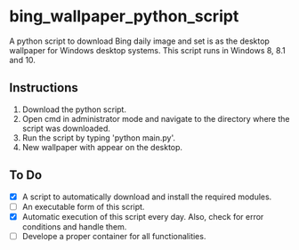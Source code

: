 # bing_wallpaper_python_script
A python script to download Bing daily image and set is as the desktop wallpaper for Windows desktop systems.
This script runs in Windows 8, 8.1 and 10.

## Instructions
1. Download the python script.
2. Open cmd in administrator mode and navigate to the directory where the script was downloaded.
3. Run the script by typing 'python main.py'.
4. New wallpaper with appear on the desktop.

## To Do
- [x] A script to automatically download and install the required modules.
- [ ] An executable form of this script.
- [x] Automatic execution of this script every day. Also, check for error conditions and handle them.
- [ ] Develope a proper container for all functionalities.
